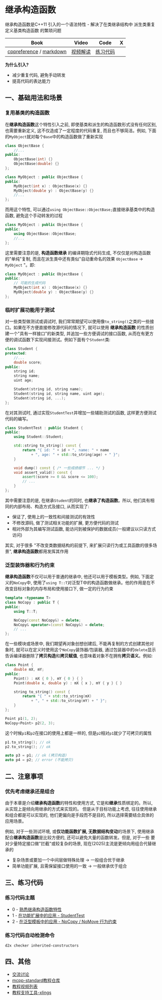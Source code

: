 # 继承构造函数

继承构造函数是C++11 引入的一个语法特性 - 解决了在类继承结构中 派生类重复定义基类构造函数 的繁琐问题

| Book | Video | Code | X |
| --- | --- | --- | --- |
| [cppreference](https://en.cppreference.com/w/cpp/language/using_declaration.html#Inheriting_constructors) / [markdown](https://github.com/Sunrisepeak/mcpp-standard/blob/main/book/src/cpp11/11-inherited-constructors.md) | [视频解读]() | [练习代码](https://github.com/Sunrisepeak/mcpp-standard/blob/main/dslings/cpp11/11-inherited-constructors-0.cpp) |  |

**为什么引入?**

- 减少重复代码, 避免手动转发
- 提高代码的表达能力

## 一、基础用法和场景

### 复用基类的构造函数

在**继承构造函数**这个特性引入之前, 即使基类和派生的构造函数形式没有任何区别, 也需要重新定义, 这不仅造成了一定程度的代码重复, 而且也不够简洁。例如, 下面的`MyObject`就对每个`Base`中的构造函数做了重新实现

```cpp
class ObjectBase {
    //...
public:
    ObjectBase(int) {}
    ObjectBase(double) {}
};

class MyObject : public ObjectBase {
public:
    MyObject(int x) : ObjectBase(x) {}
    MyObject(double y) : ObjectBase(y) {}
    //...
};
```

而用这个特性, 可以通过`using ObjectBase::ObjectBase;`直接继承基类中的构造函数, 避免这个手动转发的过程

```cpp
class MyObject : public ObjectBase {
public:
    using ObjectBase::ObjectBase;
    //...
};
```

这里需要注意的是, **构造函数继承** 的编译期隐式代码生成, 不仅仅是对构造函数的"单纯"复制, 而且在派生类中还有类似"自动重命名的效果 `ObjectBase` -> `MyObject` "。即:

```cpp
class MyObject : public ObjectBase {
public:
    // 可能的生成代码
    MyObject(int x) : ObjectBase(x) {}
    MyObject(double y) : ObjectBase(y) {}
};
```

### 临时扩展功能用于测试

对一些类型做测试或调试时, 我们常常期望可以使用像`to_string()`之类的一些接口。如果在不方便直接修改源代码的情况下, 就可以使用 **继承构造函数** 的性质创建一个"具有一样接口"的新类型, 并追加一些方便调试的接口函数, 从而在有更方便的调试函数下实现间接测试。例如下面有个`Student`类:

```cpp
class Student {
protected:
    //...
    double score;
public:
    string id;
    string name;
    uint age;

    Student(string id, string name);
    Student(string id, string name, uint age);
    Student(string id, ...);
};
```
在对其测试时, 通过实现`StudentTest`并增加一些辅助测试的函数, 这样更方便测试代码的编写。

```cpp
class StudentTest : public Student {
public:
    using Student::Student;

    std::string to_string() const {
        return "{ id: " + id + ", name: " + name
            + ", age: " + std::to_string(age) + " }";
    }

    void dump() const { /* 一些成绩细节 ... */ }
    void assert_valid() const {
        assert(score >= 0 && score <= 100);
        // ...
    }
};
```

其中需要注意的是, 在继承`Student`的同时, 也**继承了构造函数**。所以, 他们具有相同的内部布局、构造方式及接口, 从而实现了:

- 保证了, 使用上的一致性和间接测试的有效性
- 不修改源码, 做了测试相关功能的扩展, 更方便代码的测试
- 相对外部为其编写测试函数, 能访问到被保护的数据成员(一般建议以只读方式访问)

其实, 对于很多 "不改变类数据结构的前提下, 来扩展只读行为或工具函数的很多场景", **继承构造函数**都用发挥其作用

### 泛型装饰器和行为约束

**继承构造函数**不仅可以用于普通的继承中, 他还可以用于模板类型。例如, 下面定义的`NoCopy`中, 使用了`using T::T`对泛型T中的构造函数做继承。他的作用是在不改变目标对象的内存布局和使用接口下, 做一定的行为约束

```cpp
template <typename T>
class NoCopy : public T {
public:
    using T::T;

    NoCopy(const NoCopy&) = delete;
    NoCopy& operator=(const NoCopy&) = delete;
    // ...
};
```

在一些模块或场景中, 我们期望再对象创想创建后, 不能再复制的方式创建其他对象时, 就可以在定义时使用这个`NoCopy`装饰器/包装器, 通过包装器中的`delete`显示告诉编译器删除了**拷贝构造**和**拷贝赋值**, 也意味着对象不在拥有**拷贝语义**。例如:

```cpp
class Point {
    double mX, mY;
public:
    Point() : mX { 0 }, mY { 0 } { }
    Point(double x, double y) : mX { x }, mY { y } { }

    string to_string() const {
        return "{ " + std::to_string(mX)
            + ", " + std::to_string(mY) + " }";
    }
};

Point p1(1, 2);
NoCopy<Point> p2(2, 3);

```

这个时候`p1`和`p2`在接口的使用上都是一样的, 但是`p2`相对`p1`就少了可拷贝的属性

```cpp
p1.to_string(); // ok
p2.to_string(); // ok

auto p3 = p1; // ok (拷贝构造)
auto p4 = p2; // error (不能拷贝)
```

## 二、注意事项

### 优先考虑继承还是组合

由于本章是介绍**继承构造函数**的特性和使用方式, 它是和**继承**性质绑定的。所以, 从实现上是倾向用继承的方式来实现的。 但是从于目标功能上考虑, 往往使用继承和组合都是可以实现的, 他们更偏向是手段而不是目的, 所以选择需要结合具体的应用场景。

例如, 对于一些测试环境, 或**仅功能函数扩展, 无数据结构变动**的场景下, 使用继承配合**继承构造函数**是比较方便的, 还可以避免大量的函数转发。但是, 对于一些 要对少量特定接口做"拦截"或较复杂的场景, 现在(2025)主流是更倾向用组合代替继承的

- 复杂场景或要加一个中间层做特殊处理 -> 一般组合优于继承
- 简单功能扩展, 且需保留接口使用的一致 -> 一般继承优于组合

## 三、练习代码

### 练习代码主题

- 0 - [熟悉继承构造函数特性](https://github.com/Sunrisepeak/mcpp-standard/blob/main/dslings/cpp11/11-inherited-constructors-0.cpp)
- 1 - [在功能扩展中的应用 - StudentTest](https://github.com/Sunrisepeak/mcpp-standard/blob/main/dslings/cpp11/11-inherited-constructors-1.cpp)
- 2 - [在泛型模板中的应用 - NoCopy / NoMove 行为约束](https://github.com/Sunrisepeak/mcpp-standard/blob/main/dslings/cpp11/11-inherited-constructors-2.cpp)

### 练习代码自动检测命令

```
d2x checker inherited-constructors
```

## 四、其他

- [交流讨论](https://forum.d2learn.org/category/20)
- [mcpp-standard教程仓库](https://github.com/Sunrisepeak/mcpp-standard)
- [教程视频列表](https://space.bilibili.com/65858958/lists/5208246)
- [教程支持工具-xlings](https://github.com/d2learn/xlings)
